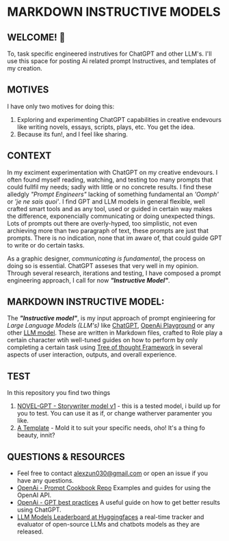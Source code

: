 # MARKDOWN INSTRUCTIVE MODELS

## WELCOME! 👋
To, task specific engineered instrutives for ChatGPT and other LLM's. I'll use this space for posting Ai related prompt Instructives, and templates of my creation.

## MOTIVES
I have only two motives for doing this:
1. Exploring and experimenting ChatGPT capabilities in creative endevours like writing novels, essays, scripts, plays, etc. You get the idea.
2. Because its fun!, and I feel like sharing.


## CONTEXT
In my exciment experimentation with ChatGPT on my creative endevours. I often found myself reading, watching, and testing too many prompts that could fullfil my needs; sadly with little or no concrete results. I find these alledgly _"Prompt Engineers"_ lacking of something fundamental an _'Oomph'_ or _'je ne sais quoi'_. I find GPT and LLM models in general flexible, well crafted smart tools and as any tool, used or guided in certain way makes the difference, exponencially communicating or doing unexpected things. Lots of prompts out there are overly-hyped, too simplistic, not even archieving more than two paragraph of text, these prompts are just that prompts. There is no indication, none that im aware of, that could guide GPT to write or do certain tasks. 

As a graphic designer, _communicating is fundamental_, the process on doing so is essential. ChatGPT asseses that very well in my opinion.
Through several research, iterations and testing, I have composed a prompt engineering approach, I call for now ***"Instructive Model"***.


## MARKDOWN INSTRUCTIVE MODEL:
The ***"Instructive model"***, is my input approach of prompt enginieering for _Large Language Models (LLM's)_ like [ChatGPT](https://chat.openai.com/), [OpenAi Playground](https://platform.openai.com/playground) or any other [LLM model](https://huggingface.co/spaces/HuggingFaceH4/open_llm_leaderboard).
These are written in Markdown files, crafted to Role play a certain character wtih well-tuned guides on how to perform by only completing a certain task using [Tree of thought Framework](https://github.com/princeton-nlp/tree-of-thought-llm) in several aspects of user interaction, outputs, and overall experience.


## TEST
In this repository you find two things
1. [NOVEL-GPT - Storywriter model v1]() - this is a tested model, i build up for you to test. You can use it as if, or change watherver paramenter you like.
2. [A Template]() - Mold it to suit your specific needs, oho! It's a thing fo beauty, innit? 


## QUESTIONS & RESOURCES
- Feel free to contact [alexzun030@gmail.com](alexzun030@gmail.com) or open an issue if you have any questions.
- [OpenAi - Prompt Cookbook Repo](https://github.com/openai/openai-cookbook#prompting-libraries--tools) Examples and guides for using the OpenAI API.
- [OpenAi - GPT best practices](https://platform.openai.com/docs/guides/gpt-best-practices) A useful guide on how to get better results using ChatGPT.
- [LLM Models Leaderboard at Huggingfaces](https://huggingface.co/spaces/HuggingFaceH4/open_llm_leaderboard) a real-time tracker and evaluator of open-source LLMs and chatbots models as they are released.
